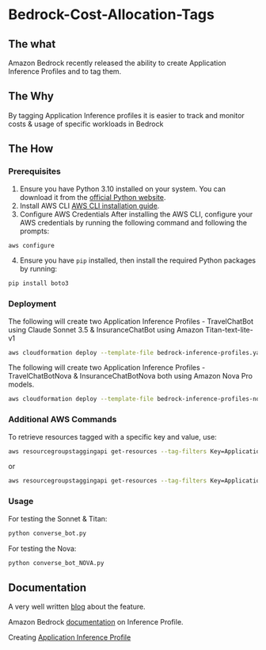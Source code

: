 # Bedrock-Cost-Allocation-Tags

## The what
Amazon Bedrock recently released the ability to create Application Inference Profiles and to tag them.

## The Why
By tagging Application Inference profiles it is easier to track and monitor costs & usage of specific workloads in Bedrock

## The How

### Prerequisites

1. Ensure you have Python 3.10 installed on your system. You can download it from the [official Python website](https://www.python.org/downloads/).
2. Install AWS CLI [AWS CLI installation guide](https://docs.aws.amazon.com/cli/latest/userguide/getting-started-install.html).
3. Configure AWS Credentials
After installing the AWS CLI, configure your AWS credentials by running the following command and following the prompts:

```bash
aws configure
```
4. Ensure you have `pip` installed, then install the required Python packages by running:

```bash
pip install boto3
```
### Deployment

The following will create two Application Inference Profiles - TravelChatBot using Claude Sonnet 3.5 & InsuranceChatBot using Amazon Titan-text-lite-v1
```bash
aws cloudformation deploy --template-file bedrock-inference-profiles.yaml --stack-name BedrockChatBots
```

The following will create two Application Inference Profiles - TravelChatBotNova & InsuranceChatBotNova both using Amazon Nova Pro models.
```bash
aws cloudformation deploy --template-file bedrock-inference-profiles-nova.yaml --stack-name BedrockChatBotsNova
```

### Additional AWS Commands

To retrieve resources tagged with a specific key and value, use:
```bash
aws resourcegroupstaggingapi get-resources --tag-filters Key=Application,Values=InsuranceChatBot
```
or
```bash
aws resourcegroupstaggingapi get-resources --tag-filters Key=Application,Values=InsuranceChatBotNova
```

### Usage
For testing the Sonnet & Titan:

```bash
python converse_bot.py
```
For testing the Nova:

```bash
python converse_bot_NOVA.py 
```

## Documentation

A very well written [blog](https://aws.amazon.com/blogs/machine-learning/track-allocate-and-manage-your-generative-ai-cost-and-usage-with-amazon-bedrock/) about the feature.

Amazon Bedrock [documentation](https://docs.aws.amazon.com/bedrock/latest/userguide/inference-profiles.html) on Inference Profile.

Creating [Application Inference Profile](https://docs.aws.amazon.com/bedrock/latest/userguide/inference-profiles-create.html)
